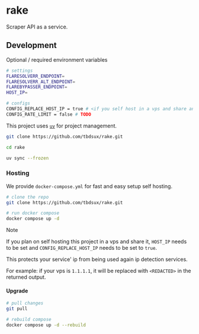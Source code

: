 # rake

Scraper API as a service.

## Development

Optional / required environment variables

```sh
# settings
FLARESOLVERR_ENDPOINT=
FLARESOLVERR_ALT_ENDPOINT=
FLAREBYPASSER_ENDPOINT=
HOST_IP=

# configs
CONFIG_REPLACE_HOST_IP = true # <if you self host in a vps and share and you want to protect your service' ip>
CONFIG_RATE_LIMIT = false # TODO
```

This project uses [`uv`](https://docs.astral.sh/uv/) for project management.

```sh
git clone https://github.com/tbdsux/rake.git

cd rake

uv sync --frozen
```

### Hosting

We provide `docker-compose.yml` for fast and easy setup self hosting.

```sh
# clone the repo
git clone https://github.com/tbdsux/rake.git

# run docker compose
docker compose up -d
```

> [!NOTE]
> If you plan on self hosting this project in a vps and share it, `HOST_IP` needs to be set and `CONFIG_REPLACE_HOST_IP` needs to be set to `true`.
>
> This protects your service' ip from being used again ip detection services.
>
> For example: if your vps is `1.1.1.1`, it will be replaced with `<REDACTED>` in the returned output.

#### Upgrade

```sh
# pull changes
git pull

# rebuild compose
docker compose up -d --rebuild
```
